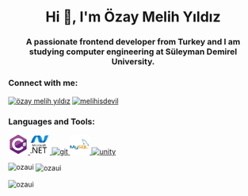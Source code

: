 <h1 align="center">Hi 👋, I'm Özay Melih Yıldız</h1>
<h3 align="center">A passionate frontend developer from Turkey and I am studying computer engineering at Süleyman Demirel University.</h3>

<h3 align="left">Connect with me:</h3>
<p align="left">
<a href="https://linkedin.com/in/özay melih yıldız" target="blank"><img align="center" src="https://raw.githubusercontent.com/rahuldkjain/github-profile-readme-generator/master/src/images/icons/Social/linked-in-alt.svg" alt="özay melih yıldız" height="30" width="40" /></a>
<a href="https://instagram.com/melihisdevil" target="blank"><img align="center" src="https://raw.githubusercontent.com/rahuldkjain/github-profile-readme-generator/master/src/images/icons/Social/instagram.svg" alt="melihisdevil" height="30" width="40" /></a>
</p>

<h3 align="left">Languages and Tools:</h3>
<p align="left"> <a href="https://www.w3schools.com/cs/" target="_blank" rel="noreferrer"> <img src="https://raw.githubusercontent.com/devicons/devicon/master/icons/csharp/csharp-original.svg" alt="csharp" width="40" height="40"/> </a> <a href="https://dotnet.microsoft.com/" target="_blank" rel="noreferrer"> <img src="https://raw.githubusercontent.com/devicons/devicon/master/icons/dot-net/dot-net-original-wordmark.svg" alt="dotnet" width="40" height="40"/> </a> <a href="https://git-scm.com/" target="_blank" rel="noreferrer"> <img src="https://www.vectorlogo.zone/logos/git-scm/git-scm-icon.svg" alt="git" width="40" height="40"/> </a> <a href="https://www.mysql.com/" target="_blank" rel="noreferrer"> <img src="https://raw.githubusercontent.com/devicons/devicon/master/icons/mysql/mysql-original-wordmark.svg" alt="mysql" width="40" height="40"/> </a> <a href="https://unity.com/" target="_blank" rel="noreferrer"> <img src="https://www.vectorlogo.zone/logos/unity3d/unity3d-icon.svg" alt="unity" width="40" height="40"/> </a> </p>

<p><img align="left" src="https://github-readme-stats.vercel.app/api/top-langs?username=ozaui&show_icons=true&locale=en&layout=compact" alt="ozaui" /></p>

<p>&nbsp;<img align="center" src="https://github-readme-stats.vercel.app/api?username=ozaui&show_icons=true&locale=en" alt="ozaui" /></p>

<p><img align="center" src="https://github-readme-streak-stats.herokuapp.com/?user=ozaui&" alt="ozaui" /></p>

